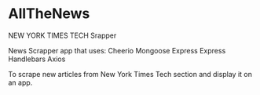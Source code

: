 # AllTheNews
NEW YORK TIMES TECH Srapper

News Scrapper app that uses:
Cheerio
Mongoose
Express
Express Handlebars 
Axios

To scrape new articles from New York Times Tech section and display it on an app. 